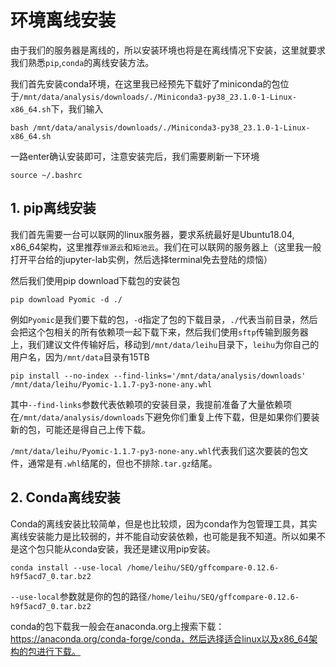 # 环境离线安装

由于我们的服务器是离线的，所以安装环境也将是在离线情况下安装，这里就要求我们熟悉`pip`,`conda`的离线安装方法。

我们首先安装conda环境，在这里我已经预先下载好了miniconda的包位于`/mnt/data/analysis/downloads/./Miniconda3-py38_23.1.0-1-Linux-x86_64.sh`下，我们输入

```shell
bash /mnt/data/analysis/downloads/./Miniconda3-py38_23.1.0-1-Linux-x86_64.sh
```

一路enter确认安装即可，注意安装完后，我们需要刷新一下环境

```shell
source ~/.bashrc
```



## 1. pip离线安装

我们首先需要一台可以联网的linux服务器，要求系统最好是Ubuntu18.04, x86_64架构，这里推荐`恒源云`和`矩池云`。我们在可以联网的服务器上（这里我一般打开平台给的jupyter-lab实例，然后选择terminal免去登陆的烦恼）

然后我们使用pip download下载包的安装包

```shell
pip download Pyomic -d ./ 
```

例如`Pyomic`是我们要下载的包，`-d`指定了包的下载目录，`./`代表当前目录，然后会把这个包相关的所有依赖项一起下载下来，然后我们使用`sftp`传输到服务器上，我们建议文件传输好后，移动到`/mnt/data/leihu`目录下，`leihu`为你自己的用户名，因为`/mnt/data`目录有15TB

```shell
pip install --no-index --find-links='/mnt/data/analysis/downloads' /mnt/data/leihu/Pyomic-1.1.7-py3-none-any.whl
```

其中`--find-links`参数代表依赖项的安装目录，我提前准备了大量依赖项在`/mnt/data/analysis/downloads`下避免你们重复上传下载，但是如果你们要装新的包，可能还是得自己上传下载。

`/mnt/data/leihu/Pyomic-1.1.7-py3-none-any.whl`代表我们这次要装的包文件，通常是有`.whl`结尾的，但也不排除`.tar.gz`结尾。

## 2. Conda离线安装

Conda的离线安装比较简单，但是也比较烦，因为conda作为包管理工具，其实离线安装能力是比较弱的，并不能自动安装依赖，也可能是我不知道。所以如果不是这个包只能从conda安装，我还是建议用pip安装。

```shell
conda install --use-local /home/leihu/SEQ/gffcompare-0.12.6-h9f5acd7_0.tar.bz2
```

`--use-local`参数就是你的包的路径`/home/leihu/SEQ/gffcompare-0.12.6-h9f5acd7_0.tar.bz2`

conda的包下载我一般会在anaconda.org上搜索下载：https://anaconda.org/conda-forge/conda，然后选择适合linux以及x86_64架构的包进行下载。